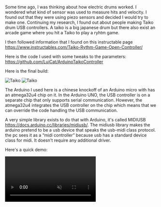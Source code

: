 Some time ago, I was thinking about how electric drums worked. I wondered what kind of sensor was used to measure hits and velocity.
I found out that they were using piezo sensors and decided I would try to make one. Continuing my research, I found out about people
making Taiko drum USB controllers. A taiko is a big japanese drum but there also exist an arcade game where you hit a Taiko to play a ryhtm game.

I then followed information that I found on this instructable page https://www.instructables.com/Taiko-Rythm-Game-Open-Controller/

Here is the code I used with some tweaks to the parameters: https://github.com/LuiCat/ArduinoTaikoController

Here is the final build:

<img src="assets/posts/2025-05-19-taiko/2.webp" alt="Taiko" title="Taiko" />
<img src="assets/posts/2025-05-19-taiko/3.webp" alt="Taiko" title="Taiko" />

The Arduino I used here is a chinese knockoff of an Arduino micro with has an atmega32u4 chip on it. 
In the Arduino UNO, the USB controller is on a separate chip that only supports serial communication.
However, the atmega32u4 integrates the USB controller on the chip which means that we can override the code handling
the USB communication.

A very simple library exists to do that with Arduino, it's called MIDIUSB https://docs.arduino.cc/libraries/midiusb/.
The midiusb library makes the arduino pretend to be a usb device that speaks the usb-midi class protocol.
the pc sees it as a “midi controller” because usb has a standard device class for midi. It doesn't require any additional driver.

Here's a quick demo:

<video autoplay loop muted>
  <source src="assets/posts/2025-05-19-taiko/1.mp4" type="video/mp4">
</video>
